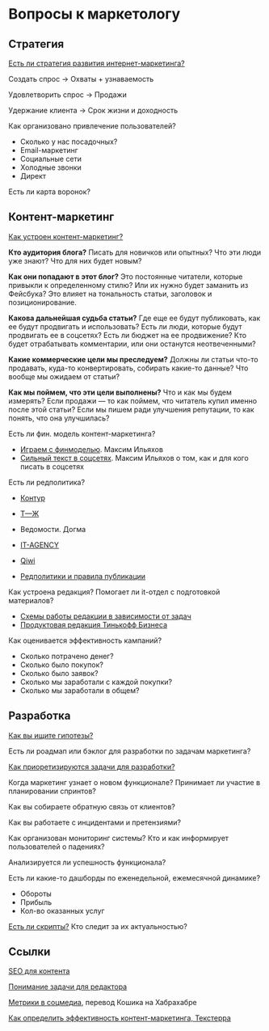 # Вопросы к маркетологу

## Стратегия
[Есть ли стратегия развития интернет-маркетинга?](https://vsevolodustinov.ru/blog/all/kak-sdelat-strategiyu-razvitiya-internet-marketinga/)

Создать спрос → Охваты + узнаваемость

Удовлетворить спрос → Продажи

Удержание клиента → Срок жизни и доходность

Как организовано привлечение пользователей?
- Сколько у нас посадочных?
- Email-маркетинг
- Социальные сети
- Холодные звонки
- Директ

Есть ли карта воронок?

## Контент-маркетинг
[Как устроен контент-маркетинг?](https://www.it-agency.ru/academy/content-marketing-agency/)

**Кто аудитория блога?** Писать для новичков или опытных? Что эти люди уже знают? Что для них будет новым?

**Как они попадают в этот блог?** Это постоянные читатели, которые привыкли к определенному стилю? Или их нужно будет заманить из Фейсбука? Это влияет на тональность статьи, заголовок и позиционирование.

**Какова дальнейшая судьба статьи?** Где еще ее будут публиковать, как ее будут продвигать и использовать? Есть ли люди, которые будут продвигать ее в соцсетях? Есть ли бюджет на ее продвижение? Кто будет отрабатывать комментарии, или они останутся неотвеченными?

**Какие коммерческие цели мы преследуем?** Должны ли статьи что-то продавать, куда-то конвертировать, собирать какие-то данные? Что вообще мы ожидаем от статьи?

**Как мы поймем, что эти цели выполнены?** Что и как мы будем измерять? Если продажи — то как поймем, что читатель купил именно после этой статьи? Если мы пишем ради улучшения репутации, то как понять, что она улучшилась?

Есть ли фин. модель контент-маркетинга?
- [Играем с финмоделью](https://youtu.be/5egDLDG3pGY). Максим Ильяхов
- [Сильный текст в соцсетях](https://www.skillcup.ru/courses/ilyahov_smm). Максим Ильяхов о том, как и для кого писать в соцсетях

Есть ли редполитика?
- [Контур](https://guides.kontur.ru/principles/styleguide/)

- [Т—Ж](https://docs.google.com/document/d/14XdGIjVJLM_FsjHzyh5ca8PkffngykzXd2bLPHzA2ME/edit)

- Ведомости. Догма

- [IT-AGENCY](https://docs.google.com/document/d/1YZUXbCB8PyvJV1g0AbB1fIcx_w1ItqZxp3ENAZJ73rs/edit#heading=h.36gmrnux7hz0)

- [Qiwi](http://qiwiguide.ru)

- [Редполитики и правила публикации](http://rdpk.ru/)

Как устроена редакция? Помогает ли it-отдел с подготовкой материалов?
- [Схемы работы редакции в зависимости от задач](https://irinausichenko.ru/blog/all/scheme/)
- [Продуктовая редакция Тинькофф Бизнеса](https://irinausichenko.ru/blog/all/scheme/)

Как оценивается эффективность кампаний?
- Сколько потрачено денег?
- Сколько было покупок?
- Сколько было заявок?
- Сколько мы заработали с каждой покупки?
- Сколько мы заработали в общем? 
  
##  Разработка 
[Как вы ищите гипотезы?](../po/researches/README.md)
 
Есть ли роадмап или бэклог для разработки по задачам маркетинга?

[Как приоретизируются задачи для разработки?](../po/prioritization/README.md)

Когда маркетинг узнает о новом функционале? Принимает ли участие в планировании спринтов?

Как вы собираете обратную связь от клиентов?

Как вы работаете с инцидентами и претензиями?

Как организован мониторинг системы? Кто и как информирует пользователей о падениях?

Анализируется ли успешность функционала?

Есть ли какие-то дашборды по еженедельной, ежемесячной динамике?
- Обороты
- Прибыль
- Кол-во оказанных услуг

[Есть ли скрипты?](https://journal.tinkoff.ru/zvoni-prodavai/) Кто следит за их актуальностью?


## Ссылки
[SEO для контента](https://vc.ru/seo/270019-seo-dlya-kontenta-kak-pisat-stati-chelovecheskim-yazykom-i-popadat-v-top-poiskovoy-vydachi)

[Понимание задачи для редактора](https://us9.campaign-archive.com/?u=89138ced008e0282fe335b3a8&id=ecb83a6bb9&e=[UNIQID])

[Метрики в соцмедиа](https://habr.com/ru/company/icontext/blog/138566/?), перевод Кошика на Хабрахабре

[Как определить эффективность контент-маркетинга, Текстерра](https://texterra.ru/blog/kak-otsenivat-effektivnost-kontent-marketinga-metriki-i-sposoby-monitoringa.html?)